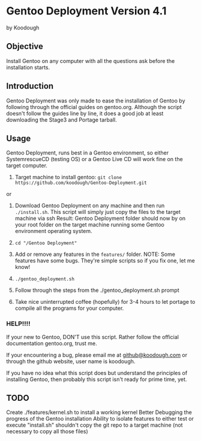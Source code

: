 # Gentoo Deployment Version 4.1
by Koodough

## Objective
Install Gentoo on any computer with all the questions ask before the installation starts. 



## Introduction

Gentoo Deployment was only made to ease the installation of Gentoo by following through the official guides on gentoo.org. Although the script doesn't follow the guides line by line, it does a good job at least downloading the Stage3 and Portage tarball.

## Usage

Gentoo Deployment, runs best in a Gentoo environment, so either SystemrescueCD (testing OS) or a Gentoo Live CD will work fine on the target computer.

1. Target machine to install gentoo: `git clone https://github.com/koodough/Gentoo-Deployment.git`

or

1. Download Gentoo Deployment on any machine and then run `./install.sh`. This script will simply just copy the files to the target machine via ssh
Result: Gentoo Deployment folder should now by on your root folder on the target machine running some Gentoo environment operating system.

2. `cd "/Gentoo Deployment"`
3. Add or remove any features in the `features/` folder. NOTE: Some features have some bugs. They're simple scripts so if you fix one, let me know!
3. `./gentoo_deployment.sh`
4. Follow through the steps from the ./gentoo_deployment.sh prompt 
5. Take nice uninterrupted coffee (hopefully) for 3-4 hours to let portage to compile all the programs for your computer.

### HELP!!!!
If your new to Gentoo, DON'T use this script. Rather follow the official documentation gentoo.org, trust me.

If your encountering a bug, please email me at github@koodough.com or through the github website, user name is koodough.

If you have no idea what this script does but understand the principles of installing Gentoo, then probably this script isn't ready for prime time, yet.

## TODO
Create ./features/kernel.sh to install a working kernel
Better Debugging the progress of the Gentoo installation
Ability to isolate features to either test or execute
"install.sh" shouldn't copy the git repo to a target machine (not necessary to copy all those files)
